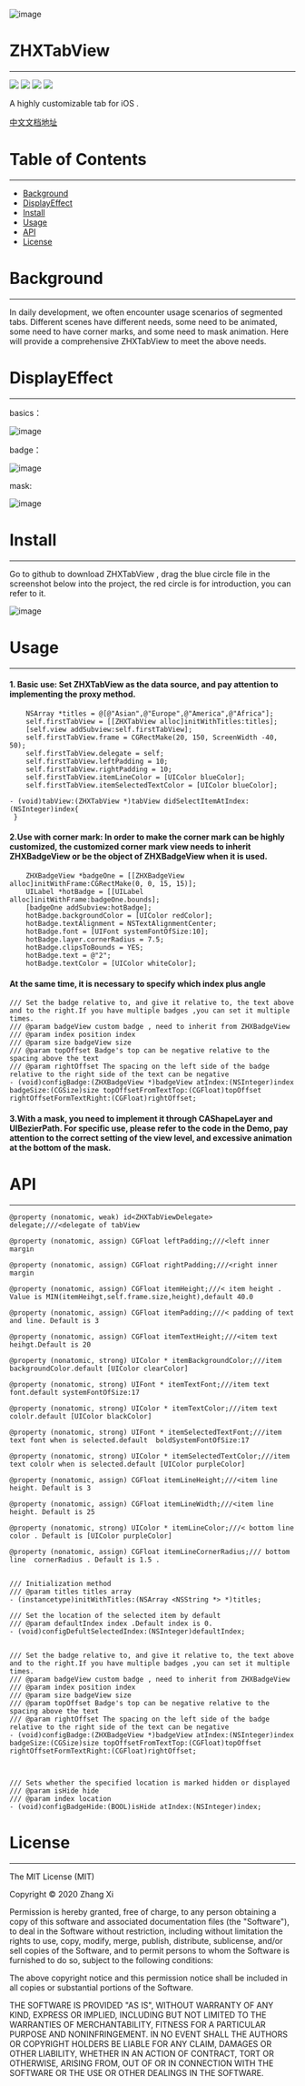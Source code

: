 ![image](https://github.com/zhangxistudy11/ZHXIndexView/blob/master/ZHXIndexView/Source/image.png)
# ZHXTabView
---------------------------------------------------------
[![](https://img.shields.io/badge/build-passing-brightgreen.svg)](https://github.com/zhangxistudy11/ZHXTabView)
[![](https://img.shields.io/badge/language-ObjectC-brightgreen.svg)](https://github.com/zhangxistudy11/ZHXTabView)
[![](https://img.shields.io/badge/platform-iOS|8.0-lightgray.svg)](https://github.com/zhangxistudy11/ZHXTabView)
[![](https://img.shields.io/badge/中文-简书-brightgreen.svg)](https://www.jianshu.com/p/d55b74949555)

A highly customizable tab for iOS .

[中文文档地址](https://www.jianshu.com/p/d55b74949555)
# Table of Contents
---------------------------------------------------------
* [Background](#Background)
* [DisplayEffect](#DisplayEffect)
* [Install](#Install)
* [Usage](#Usage)
* [API](#API)
* [License](#License)

# Background
---------------------------------------------------------
In daily development, we often encounter usage scenarios of segmented tabs. Different scenes have different needs, some need to be animated, some need to have corner marks, and some need to mask animation. Here will provide a comprehensive ZHXTabView to meet the above needs.

# DisplayEffect
---------------------------------------------------------

basics：

![image](https://github.com/zhangxistudy11/ZHXTabView/blob/master/ZHXTabView/ZHXTabView/Resource/basic.gif)

badge：

![image](https://github.com/zhangxistudy11/ZHXTabView/blob/master/ZHXTabView/ZHXTabView/Resource/badge.gif)

mask:

![image](https://github.com/zhangxistudy11/ZHXTabView/blob/master/ZHXTabView/ZHXTabView/Resource/mask.gif)

# Install
---------------------------------------------------------
Go to github to download ZHXTabView , drag the blue circle file in the screenshot below into the project, the red circle is for introduction, you can refer to it.

![image](https://github.com/zhangxistudy11/ZHXTabView/blob/master/ZHXTabView/ZHXTabView/Resource/use.jpg)

# Usage
---------------------------------------------------------
#### 1. Basic use: Set ZHXTabView as the data source, and pay attention to implementing the proxy method.
```
    NSArray *titles = @[@"Asian",@"Europe",@"America",@"Africa"];
    self.firstTabView = [[ZHXTabView alloc]initWithTitles:titles];
    [self.view addSubview:self.firstTabView];
    self.firstTabView.frame = CGRectMake(20, 150, ScreenWidth -40, 50);
    self.firstTabView.delegate = self;
    self.firstTabView.leftPadding = 10;
    self.firstTabView.rightPadding = 10;
    self.firstTabView.itemLineColor = [UIColor blueColor];
    self.firstTabView.itemSelectedTextColor = [UIColor blueColor];
```
```
- (void)tabView:(ZHXTabView *)tabView didSelectItemAtIndex:(NSInteger)index{
 }
```
#### 2.Use with corner mark: In order to make the corner mark can be highly customized, the customized corner mark view needs to inherit ZHXBadgeView or be the object of ZHXBadgeView when it is used.
```
    ZHXBadgeView *badgeOne = [[ZHXBadgeView alloc]initWithFrame:CGRectMake(0, 0, 15, 15)];
    UILabel *hotBadge = [[UILabel alloc]initWithFrame:badgeOne.bounds];
    [badgeOne addSubview:hotBadge];
    hotBadge.backgroundColor = [UIColor redColor];
    hotBadge.textAlignment = NSTextAlignmentCenter;
    hotBadge.font = [UIFont systemFontOfSize:10];
    hotBadge.layer.cornerRadius = 7.5;
    hotBadge.clipsToBounds = YES;
    hotBadge.text = @"2";
    hotBadge.textColor = [UIColor whiteColor];
```
#### At the same time, it is necessary to specify which index plus angle

```
/// Set the badge relative to, and give it relative to, the text above and to the right.If you have multiple badges ,you can set it multiple times.
/// @param badgeView custom badge , need to inherit from ZHXBadgeView
/// @param index position index
/// @param size badgeView size
/// @param topOffset Badge's top can be negative relative to the spacing above the text
/// @param rightOffset The spacing on the left side of the badge relative to the right side of the text can be negative
- (void)configBadge:(ZHXBadgeView *)badgeView atIndex:(NSInteger)index  badgeSize:(CGSize)size topOffsetFromTextTop:(CGFloat)topOffset  rightOffsetFormTextRight:(CGFloat)rightOffset;
```
#### 3.With a mask, you need to implement it through CAShapeLayer and UIBezierPath. For specific use, please refer to the code in the Demo, pay attention to the correct setting of the view level, and excessive animation at the bottom of the mask.

 # API
---------------------------------------------------------

```
@property (nonatomic, weak) id<ZHXTabViewDelegate> delegate;///<delegate of tabView

@property (nonatomic, assign) CGFloat leftPadding;///<left inner margin

@property (nonatomic, assign) CGFloat rightPadding;///<right inner margin

@property (nonatomic, assign) CGFloat itemHeight;///< item height . Value is MIN(itemHeihgt,self.frame.size,height),default 40.0

@property (nonatomic, assign) CGFloat itemPadding;///< padding of text and line. Default is 3

@property (nonatomic, assign) CGFloat itemTextHeight;///<item text heihgt.Default is 20

@property (nonatomic, strong) UIColor * itemBackgroundColor;///item backgroundColor.default [UIColor clearColor]

@property (nonatomic, strong) UIFont * itemTextFont;///item text font.default systemFontOfSize:17

@property (nonatomic, strong) UIColor * itemTextColor;///item text cololr.default [UIColor blackColor]

@property (nonatomic, strong) UIFont * itemSelectedTextFont;///item text font when is selected.default  boldSystemFontOfSize:17

@property (nonatomic, strong) UIColor * itemSelectedTextColor;///item text cololr when is selected.default [UIColor purpleColor]

@property (nonatomic, assign) CGFloat itemLineHeight;///<item line height. Default is 3

@property (nonatomic, assign) CGFloat itemLineWidth;///<item line height. Default is 25

@property (nonatomic, strong) UIColor * itemLineColor;///< bottom line color . Default is [UIColor purpleColor]

@property (nonatomic, assign) CGFloat itemLineCornerRadius;/// bottom line  cornerRadius . Default is 1.5 .


/// Initialization method
/// @param titles titles array
- (instancetype)initWithTitles:(NSArray <NSString *> *)titles;

/// Set the location of the selected item by default
/// @param defaultIndex index .Default index is 0.
- (void)configDefultSelectedIndex:(NSInteger)defaultIndex;


/// Set the badge relative to, and give it relative to, the text above and to the right.If you have multiple badges ,you can set it multiple times.
/// @param badgeView custom badge , need to inherit from ZHXBadgeView
/// @param index position index
/// @param size badgeView size
/// @param topOffset Badge's top can be negative relative to the spacing above the text
/// @param rightOffset The spacing on the left side of the badge relative to the right side of the text can be negative
- (void)configBadge:(ZHXBadgeView *)badgeView atIndex:(NSInteger)index  badgeSize:(CGSize)size topOffsetFromTextTop:(CGFloat)topOffset  rightOffsetFormTextRight:(CGFloat)rightOffset;



/// Sets whether the specified location is marked hidden or displayed
/// @param isHide hide
/// @param index location
- (void)configBadgeHide:(BOOL)isHide atIndex:(NSInteger)index;
```

# License
---------------------------------------------------------

The MIT License (MIT)

Copyright © 2020 Zhang Xi

Permission is hereby granted, free of charge, to any person obtaining a copy
of this software and associated documentation files (the "Software"), to deal
in the Software without restriction, including without limitation the rights
to use, copy, modify, merge, publish, distribute, sublicense, and/or sell
copies of the Software, and to permit persons to whom the Software is
furnished to do so, subject to the following conditions:

The above copyright notice and this permission notice shall be included in
all copies or substantial portions of the Software.

THE SOFTWARE IS PROVIDED "AS IS", WITHOUT WARRANTY OF ANY KIND, EXPRESS OR
IMPLIED, INCLUDING BUT NOT LIMITED TO THE WARRANTIES OF MERCHANTABILITY,
FITNESS FOR A PARTICULAR PURPOSE AND NONINFRINGEMENT. IN NO EVENT SHALL THE
AUTHORS OR COPYRIGHT HOLDERS BE LIABLE FOR ANY CLAIM, DAMAGES OR OTHER
LIABILITY, WHETHER IN AN ACTION OF CONTRACT, TORT OR OTHERWISE, ARISING FROM,
OUT OF OR IN CONNECTION WITH THE SOFTWARE OR THE USE OR OTHER DEALINGS IN
THE SOFTWARE.
